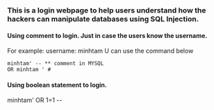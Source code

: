 ### This is a login webpage to help users understand how the hackers can manipulate databases using SQL Injection.

#### Using comment to login. Just in case the users know the username.

For example: username: minhtam
U can use the command below

```
minhtam' -- ** comment in MYSQL
OR minhtam ' #
```

#### Using boolean statement to login.

minhtam' OR 1=1 --
